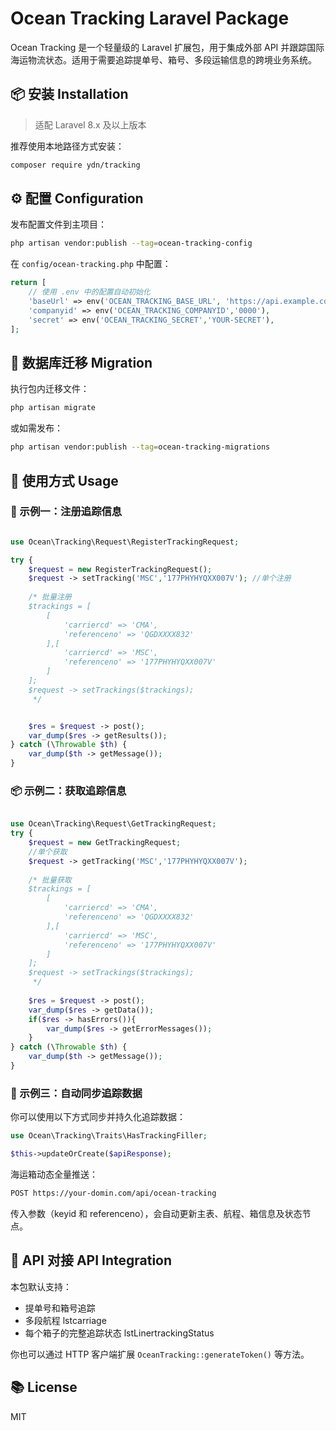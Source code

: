 # Ocean Tracking Laravel Package

Ocean Tracking 是一个轻量级的 Laravel 扩展包，用于集成外部 API 并跟踪国际海运物流状态。适用于需要追踪提单号、箱号、多段运输信息的跨境业务系统。

## 📦 安装 Installation

> 适配 Laravel 8.x 及以上版本

推荐使用本地路径方式安装：

```bash
composer require ydn/tracking
```

## ⚙️ 配置 Configuration

发布配置文件到主项目：

```bash
php artisan vendor:publish --tag=ocean-tracking-config
```

在 `config/ocean-tracking.php` 中配置：

```php
return [
    // 使用 .env 中的配置自动初始化
    'baseUrl' => env('OCEAN_TRACKING_BASE_URL', 'https://api.example.com'),
    'companyid' => env('OCEAN_TRACKING_COMPANYID','0000'),
    'secret' => env('OCEAN_TRACKING_SECRET','YOUR-SECRET'),
];
```

## 🧬 数据库迁移 Migration

执行包内迁移文件：

```bash
php artisan migrate
```

或如需发布：

```bash
php artisan vendor:publish --tag=ocean-tracking-migrations
```

## 🚀 使用方式 Usage

### 📝 示例一：注册追踪信息
```php

use Ocean\Tracking\Request\RegisterTrackingRequest;

try {
    $request = new RegisterTrackingRequest();
    $request -> setTracking('MSC','177PHYHYQXX007V'); //单个注册
    
    /* 批量注册
    $trackings = [
        [
            'carriercd' => 'CMA',
            'referenceno' => 'QGDXXXX832'
        ],[
            'carriercd' => 'MSC',
            'referenceno' => '177PHYHYQXX007V'
        ]
    ];
    $request -> setTrackings($trackings);
     */


    $res = $request -> post();
    var_dump($res -> getResults());
} catch (\Throwable $th) {
    var_dump($th -> getMessage());
}

```
### 📦 示例二：获取追踪信息

```php

use Ocean\Tracking\Request\GetTrackingRequest;
try {
    $request = new GetTrackingRequest;
    //单个获取
    $request -> getTracking('MSC','177PHYHYQXX007V');
    
    /* 批量获取
    $trackings = [
        [
            'carriercd' => 'CMA',
            'referenceno' => 'QGDXXXX832'
        ],[
            'carriercd' => 'MSC',
            'referenceno' => '177PHYHYQXX007V'
        ]
    ];
    $request -> setTrackings($trackings);
     */
    
    $res = $request -> post();
    var_dump($res -> getData());
    if($res -> hasErrors()){
        var_dump($res -> getErrorMessages());
    }
} catch (\Throwable $th) {
    var_dump($th -> getMessage());
}

```


### 🔁 示例三：自动同步追踪数据

你可以使用以下方式同步并持久化追踪数据：

```php
use Ocean\Tracking\Traits\HasTrackingFiller;

$this->updateOrCreate($apiResponse);
```

海运箱动态全量推送：

```bash
POST https://your-domin.com/api/ocean-tracking
```

传入参数（keyid 和 referenceno），会自动更新主表、航程、箱信息及状态节点。

## 📡 API 对接 API Integration

本包默认支持：

- 提单号和箱号追踪
- 多段航程 lstcarriage
- 每个箱子的完整追踪状态 lstLinertrackingStatus

你也可以通过 HTTP 客户端扩展 `OceanTracking::generateToken()` 等方法。

## 📚 License

MIT
